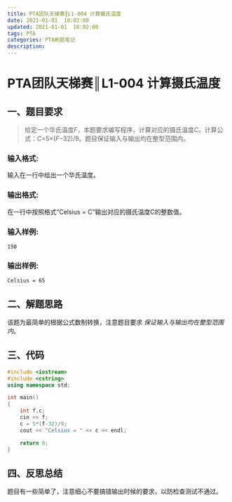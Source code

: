 ```yaml
---
title: PTA团队天梯赛║L1-004 计算摄氏温度
date: 2021-01-01  10:02:00
updated: 2021-01-01  10:02:00
tags: PTA
categories: PTA刷题笔记
description: 
---
```

# PTA团队天梯赛║L1-004 计算摄氏温度

## 一、题目要求

> 给定一个华氏温度*F*，本题要求编写程序，计算对应的摄氏温度*C*。计算公式：*C*=5×(*F*−32)/9。题目保证输入与输出均在整型范围内。

### 输入格式:

输入在一行中给出一个华氏温度。

### 输出格式:

在一行中按照格式“Celsius = C”输出对应的摄氏温度C的整数值。

### 输入样例:

```in
150
```

### 输出样例:

```out
Celsius = 65
```

## 二、解题思路

该题为最简单的根据公式数制转换，注意题目要求 *保证输入与输出均在整型范围内*。

## 三、代码

```cpp
#include <iostream>
#include <cstring>
using namespace std;

int main()
{
    int f,c;
    cin >> f;
    c = 5*(f-32)/9;
    cout << "Celsius = " << c << endl;

    return 0;
}

```

## 四、反思总结

题目有一些简单了，注意细心不要搞错输出时候的要求，以防检查测试不通过。